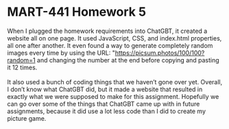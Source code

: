 # MART-441 Homework 5

When I plugged the homework requirements into ChatGBT, it created a website all on one page. It used JavaScript, CSS, and index.html properties, all one after another. It even found a way to generate completely random images every time by using the URL:  "https://picsum.photos/100/100?random=1 and changing the number at the end before copying and pasting it 12 times. 
<br>
<br> 
It also used a bunch of coding things that we haven’t gone over yet. Overall, I don’t know what ChatGBT did, but it made a website that resulted in exactly what we were supposed to make for this assignment. Hopefully we can go over some of the things that ChatGBT came up with in future assignments, because it did use a lot less code than I did to create my picture game.
<br>
<br>